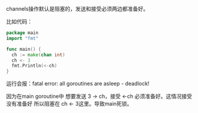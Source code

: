 channels操作默认是阻塞的，发送和接受必须两边都准备好。

比如代码：
```go
package main
import "fmt"

func main() {
  ch := make(chan int)
  ch <- 3
  fmt.Println(<-ch)
}
```
运行会报：fatal error: all goroutines are asleep - deadlock!

因为在main goroutine中 想要发送 3 -> ch，接受 <-ch 必须准备好。这情况接受没有准备好
所以阻塞在 ch <- 3这里。导致main死锁。
